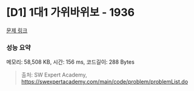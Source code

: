 # [D1] 1대1 가위바위보 - 1936 

[문제 링크](https://swexpertacademy.com/main/code/problem/problemDetail.do?contestProbId=AV5PjKXKALcDFAUq) 

### 성능 요약

메모리: 58,508 KB, 시간: 156 ms, 코드길이: 288 Bytes



> 출처: SW Expert Academy, https://swexpertacademy.com/main/code/problem/problemList.do